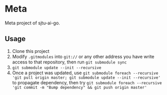 # Meta
Meta project of sjtu-ai-go.

## Usage
1. Clone this project
2. Modify `.gitmodules` into `git://` or any other address you have write access to that repository, then run `git submodule sync`
3. `git submodule update --init --recursive`
4. Once a project was updated, use `git submodule foreach --recursive 'git pull origin master; git submodule update --init --recursive'` to propagate dependency, then try `git submodule foreach --recursive 'git commit -m "Bump dependency" && git push origin master'`
